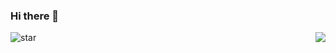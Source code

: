 ### Hi there 👋
![star](https://img.shields.io/badge/dynamic/json?color=green&style=plastic&logo=github&label=Star&query=%24.stars&url=https%3A%2F%2Fapi.github-star-counter.workers.dev%2Fuser%2Fmozlee)
<img align="right" src="https://github-readme-stats.vercel.app/api?username=MozLee&show_icons=true&icon_color=CE1D2D&text_color=718096&bg_color=ffffff&hide_title=true" />

<!--
**MozLee/MozLee** is a ✨ _special_ ✨ repository because its `README.md` (this file) appears on your GitHub profile.

Here are some ideas to get you started:

- 🔭 I’m currently working on ...
- 🌱 I’m currently learning ...
- 👯 I’m looking to collaborate on ...
- 🤔 I’m looking for help with ...
- 💬 Ask me about ...
- 📫 How to reach me: ...
- 😄 Pronouns: ...
- ⚡ Fun fact: ...
-->

